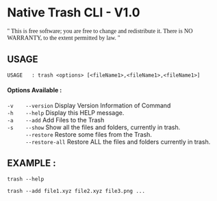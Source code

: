 
# Native Trash CLI - V1.0

<font face="Times New Roman" >" This is free software; you are free to change and redistribute it.
There is NO WARRANTY, to the extent permitted by law. "</font>


## USAGE


`USAGE   : trash <options> [<fileName1>,<fileName1>,<fileName1>]`


#### Options Available :

`-v    --version`       Display Version Information of Command<br>
`-h    --help`          Display this HELP message.<br>
`-a    --add`           Add Files to the Trash<br>
`-s    --show`          Show all the files and folders, currently in trash.<br>
`      --restore`       Restore some files from the Trash.<br>
`      --restore-all`   Restore ALL the files and folders currently in trash.<br>

## EXAMPLE :


```shell
trash --help
```


```shell
trash --add file1.xyz file2.xyz file3.png ...
```
